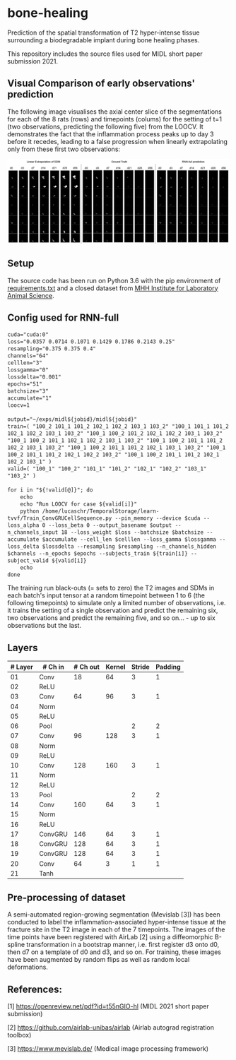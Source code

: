 # bone-healing
Prediction of the spatial transformation of T2 hyper-intense tissue surrounding a biodegradable implant during bone healing phases.

This repository includes the source files used for MIDL short paper submission 2021.

## Visual Comparison of early observations' prediction

The following image visualises the axial center slice of the segmentations for each of the 8 rats (rows) and timepoints (colums) for the setting of t=1 (two observations, predicting the following five) from the LOOCV. It demonstrates the fact that the inflammation process peaks up to day 3 before it recedes, leading to a false progression when linearly extrapolating only from these first two observations:

![Comparison of SDM extrapolation with the ground truth and the RNN predictions](https://github.com/theluckylucas/bone-healing/blob/main/comparison.png?raw=true)

## Setup

The source code has been run on Python 3.6 with the pip environment of [requirements.txt](https://github.com/theluckylucas/bone-healing/blob/main/requirements.txt) and a closed dataset from [MHH Institute for Laboratory Animal Science](https://www.mhh.de/tierlabor).

## Config used for RNN-full

```
cuda="cuda:0"
loss="0.0357 0.0714 0.1071 0.1429 0.1786 0.2143 0.25"
resampling="0.375 0.375 0.4"
channels="64"
celllen="3"
lossgamma="0"
lossdelta="0.001"
epochs="51"
batchsize="3"
accumulate="1"
loocv=1

output="~/exps/midl${jobid}/midl${jobid}"
train=( "100_2 101_1 101_2 102_1 102_2 103_1 103_2" "100_1 101_1 101_2 102_1 102_2 103_1 103_2" "100_1 100_2 101_2 102_1 102_2 103_1 103_2" "100_1 100_2 101_1 102_1 102_2 103_1 103_2" "100_1 100_2 101_1 101_2 102_2 103_1 103_2" "100_1 100_2 101_1 101_2 102_1 103_1 103_2" "100_1 100_2 101_1 101_2 102_1 102_2 103_2" "100_1 100_2 101_1 101_2 102_1 102_2 103_1" )
valid=( "100_1" "100_2" "101_1" "101_2" "102_1" "102_2" "103_1" "103_2" )

for i in "${!valid[@]}"; do
    echo
    echo "Run LOOCV for case ${valid[i]}"
    python /home/lucaschr/TemporalStorage/learn-tvvf/Train_ConvGRUCellSequence.py --pin_memory --device $cuda --loss_alpha 0 --loss_beta 0 --output_basename $output --n_channels_input 18 --loss_weight $loss --batchsize $batchsize --accumulate $accumulate --cell_len $celllen --loss_gamma $lossgamma --loss_delta $lossdelta --resampling $resampling --n_channels_hidden $channels --n_epochs $epochs --subjects_train ${train[i]} --subject_valid ${valid[i]}
    echo
done
```

The training run black-outs (= sets to zero) the T2 images and SDMs in each batch's input tensor at a random timepoint between 1 to 6 (the following timepoints) to simulate only a limited number of observations, i.e. it trains the setting of a single observation and predict the remaining six, two observations and predict the remaining five, and so on... - up to six observations but the last.

## Layers

|# Layer | # Ch in | # Ch out | Kernel | Stride | Padding |
|---|---|---|---|---|---|
| 01 | Conv | 18 | 64 | 3 | 1 | 0 |
| 02 | ReLU ||||||
| 03 | Conv | 64 | 96 | 3 | 1 | 0 |
| 04 | Norm ||||||
| 05 | ReLU ||||||
| 06 | Pool | | | 2 | 2 | 0 |
| 07 | Conv | 96 | 128 | 3 | 1 | 0 |
| 08 | Norm ||||||
| 09 | ReLU ||||||
| 10 | Conv | 128 | 160 | 3 | 1 | 0 |
| 11 | Norm ||||||
| 12 | ReLU ||||||
| 13 | Pool | | | 2 | 2 | 0 |
| 14 | Conv | 160 | 64 | 3 | 1 | 0 |
| 15 | Norm ||||||
| 16 | ReLU ||||||
| 17 | ConvGRU | 146 | 64 | 3 | 1 | 1 |
| 18 | ConvGRU | 128 | 64 | 3 | 1 | 1 |
| 19 | ConvGRU | 128 | 64 | 3 | 1 | 1 |
| 20 | Conv | 64 | 3 | 1 | 1 | 0 |
| 21 | Tanh ||||||

## Pre-processing of dataset

A semi-automated region-growing segmentation (Mevislab [3]) has been conducted to label the inflammation-associated hyper-intense tissue at the fracture site in the T2 image in each of the 7 timepoints. The images of the time points have been registered with AirLab [2] using a diffeomorphic B-spline transformation in a bootstrap manner, i.e. first register d3 onto d0, then d7 on a template of d0 and d3, and so on. For training, these images have been augmented by random flips as well as random local deformations.

## References:

[1] https://openreview.net/pdf?id=t55nGIO-hl (MIDL 2021 short paper submission)

[2] https://github.com/airlab-unibas/airlab (Airlab autograd registration toolbox)

[3] https://www.mevislab.de/ (Medical image processing framework)

